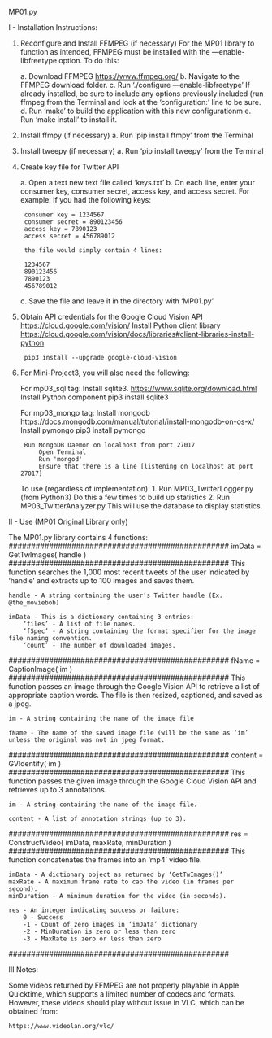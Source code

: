 MP01.py

I - Installation Instructions:

1. Reconfigure and Install FFMPEG (if necessary)
For the MP01 library to function as intended, FFMPEG must be installed with the
—enable-libfreetype option.  To do this:

    a. Download FFMPEG https://www.ffmpeg.org/
    b. Navigate to the FFMPEG download folder.
    c. Run ‘./configure —enable-libfreetype’
        If already installed, be sure to include any options previously included (run ffmpeg from the Terminal and look at the ‘configuration:’ line to be sure.
    d. Run ‘make’ to build the application with this new configurationm
    e. Run ‘make install’ to install it.

2. Install ffmpy (if necessary)
    a. Run ‘pip install ffmpy’ from the Terminal

3. Install tweepy (if necessary)
    a. Run ‘pip install tweepy’ from the Terminal

4. Create key file for Twitter API

    a. Open a text new text file called ‘keys.txt’
    b. On each line, enter your consumer key, consumer secret, access key, and access secret.  For example:  If you had the following keys:

        consumer key = 1234567
        consumer secret = 890123456
        access key = 7890123
        access secret = 456789012

        the file would simply contain 4 lines:

        1234567
        890123456
        7890123
        456789012

    c. Save the file and leave it in the directory with ‘MP01.py’

5. Obtain API credentials for the Google Cloud Vision API
    https://cloud.google.com/vision/
    Install Python client library
    https://cloud.google.com/vision/docs/libraries#client-libraries-install-python

        pip3 install --upgrade google-cloud-vision

6. For Mini-Project3, you will also need the following:

    For mp03_sql tag:
        Install sqlite3.
            https://www.sqlite.org/download.html
        Install Python component
            pip3 install sqlite3

    For mp03_mongo tag:
        Install mongodb
            https://docs.mongodb.com/manual/tutorial/install-mongodb-on-os-x/
        Install pymongo
            pip3 install pymongo

        Run MongoDB Daemon on localhost from port 27017
            Open Terminal
            Run 'mongod'
            Ensure that there is a line [listening on localhost at port 27017]

    To use (regardless of implementation):
        1. Run MP03_TwitterLogger.py (from Python3)
            Do this a few times to build up statistics
        2. Run MP03_TwitterAnalyzer.py
            This will use the database to display statistics.

II - Use (MP01 Original Library only)

The MP01.py library contains 4 functions:
#################################################
imData = GetTwImages( handle )
#################################################
This function searches the 1,000 most recent tweets of the user indicated by ‘handle’ and extracts up to 100 images and saves them.

    handle - A string containing the user’s Twitter handle (Ex. @the_moviebob)

    imData - This is a dictionary containing 3 entries:
        ‘files’ - A list of file names.
        ‘fSpec’ - A string containing the format specifier for the image file naming convention.
        ‘count’ - The number of downloaded images.
#################################################
fName = CaptionImage( im )
#################################################
This function passes an image through the Google Vision API to retrieve a list of appropriate caption words.  The file is then resized, captioned, and saved as a jpeg.

    im - A string containing the name of the image file

    fName - The name of the saved image file (will be the same as ‘im’ unless the original was not in jpeg format.
#################################################
content = GVIdentify( im )
#################################################
This function passes the given image through the Google Cloud Vision API and retrieves up to 3 annotations.

    im - A string containing the name of the image file.

    content - A list of annotation strings (up to 3).
#################################################
res = ConstructVideo( imData, maxRate, minDuration )
#################################################
This function concatenates the frames into an ‘mp4’ video file.

    imData - A dictionary object as returned by ‘GetTwImages()’
    maxRate - A maximum frame rate to cap the video (in frames per second).
    minDuration - A minimum duration for the video (in seconds).

    res - An integer indicating success or failure:
        0 - Success
        -1 - Count of zero images in ‘imData’ dictionary
        -2 - MinDuration is zero or less than zero
        -3 - MaxRate is zero or less than zero
#################################################

III Notes:

Some videos returned by FFMPEG are not properly playable in Apple Quicktime, which supports a limited number of codecs and formats.  However, these videos should play without issue in VLC, which can be obtained from:

    https://www.videolan.org/vlc/
